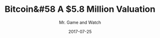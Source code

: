 ---
layout: writing
title: Bitcoin&#58 A $5.8 Million Valuation
date: 2017-07-25
categories: ['Investing']
author: ['Mr. Game and Watch']
excerpt: This paper tries to demystify Bitcoin's value proposition. First, we note that the word "Bitcoin" refers to both a digital collectible, as well as to a peer-to-peer computer network. The collectible is required to make use of the payment network -- even for transactions denominated in USD (not BTC).
external_url: https://www.scribd.com/document/354688866/Bitcoin-A-5-8-Million-Valuation-Crypto-Currency-and-A-New-Era-of-Human-Cooperation
---
